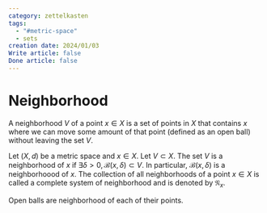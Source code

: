 ```yaml
---
category: zettelkasten
tags:
  - "#metric-space"
  - sets
creation date: 2024/01/03
Write article: false
Done article: false
---
```

# Neighborhood

A neighborhood $V$ of a point $x \in X$ is a set of points in $X$ that contains $x$ where we can move some amount of that point (defined as an open ball) without leaving the set $V$.

Let $(X, d)$ be a metric space and $x \in X$. Let $V \subset X$. The set $V$ is a neighborhood of $x$ if $\exists \delta > 0, \mathcal{B}(x, \delta) \subset V$. In particular, $\mathcal{B}(x, \delta)$ is a neighborhoood of $x$.
The collection of all neighborhoods of a point $x \in X$ is called a complete system of neighborhood and is denoted by $\mathfrak{N}_x$.

Open balls are neighborhood of each of their points.
